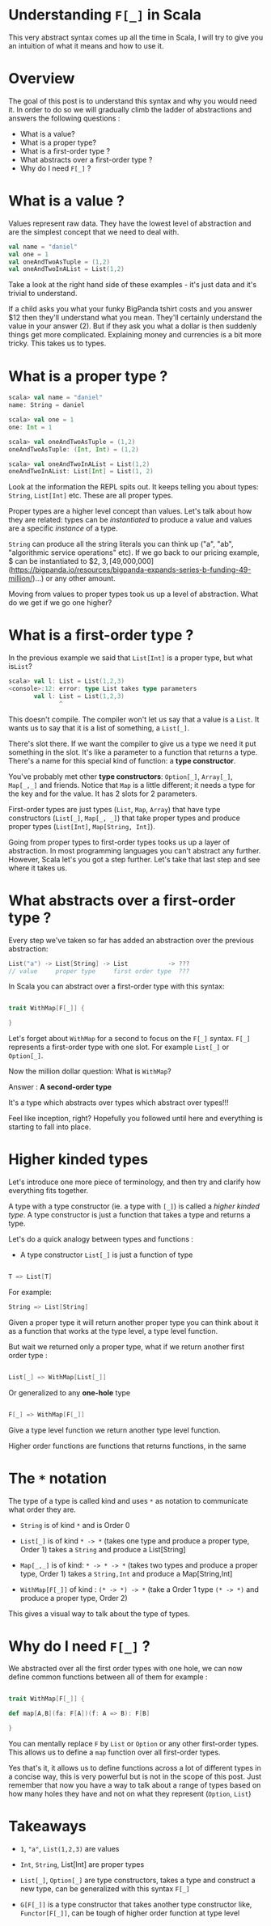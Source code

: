 # Understanding `F[_]` in Scala

This very abstract syntax comes up all the time in Scala, 
I will try to give you an intuition of what it means and how to use it.

# Overview

The goal of this post is to understand this syntax and why you would need it.
In order to do so we  will gradually climb the ladder of abstractions and
answers the following questions : 

- What is a value?
- What is a proper type?
- What is a first-order type ?
- What abstracts over a first-order type ?
- Why do I need `F[_]` ?

# What is a value ?

Values represent raw data. They have the lowest level of abstraction and are the simplest concept that we need to deal with. 

```scala
val name = "daniel"
val one = 1
val oneAndTwoAsTuple = (1,2)
val oneAndTwoInAList = List(1,2)
```

Take a look at the right hand side of these examples - it's just data and it's trivial to understand.

If a child asks you what your funky BigPanda tshirt costs and you answer $12 then they'll understand what you mean. They'll certainly understand the value in your answer (2). But if they ask you what a dollar is then suddenly things get more complicated. Explaining money and currencies is a bit more tricky. This takes us to types.

# What is a proper type ?

```scala
scala> val name = "daniel"
name: String = daniel

scala> val one = 1
one: Int = 1

scala> val oneAndTwoAsTuple = (1,2)
oneAndTwoAsTuple: (Int, Int) = (1,2)

scala> val oneAndTwoInAList = List(1,2)
oneAndTwoInAList: List[Int] = List(1, 2)
```

Look at the information the REPL spits out. It keeps telling you about types: `String`, `List[Int]` etc. These are all proper types.

Proper types are a higher level concept than values. Let's talk about how they are related: types can be *instantiated* to produce a value and values are a specific *instance* of a type.

`String` can produce all the string literals you can think up ("a", "ab", "algorithmic service operations" etc). If we go back to our pricing example, $ can be instantiated to $2, $3, [$49,000,000](https://bigpanda.io/resources/bigpanda-expands-series-b-funding-49-million/)...) or any other amount.

Moving from values to proper types took us up a level of abstraction. What do we get if we go one higher?

# What is a first-order type ?

In the previous example we said that `List[Int]` is a proper type, but what is`List`?

```scala
scala> val l: List = List(1,2,3)
<console>:12: error: type List takes type parameters
       val l: List = List(1,2,3)
              ^
```

This doesn't compile. The compiler won't let us say that a value is a `List`. It wants us to say that it is a list of something, a `List[_]`.
 
There's slot there. If we want the compiler to give us a type we need it put something in the slot. It's like a parameter to a function that returns a type. There's a name for this special kind of function: a **type constructor**.

You've probably met other **type constructors**: `Option[_]`, `Array[_]`, `Map[_,_]` and friends. Notice that `Map` is a little different; it needs a type for the key and for the value. It has 2 slots for 2 parameters.

First-order types are just types (`List`, `Map`, `Array`) that have type constructors (`List[_]`, `Map[_, _]`) that take proper types and produce proper types (`List[Int]`, `Map[String, Int]`). 

Going from proper types to first-order types tooks us up a layer of abstraction. In most programming languages you can't abstract any further. However, Scala let's you got a step further.  Let's take that last step and see where it takes us.

# What abstracts over a first-order type ?

Every step we've taken so far has added an abstraction over the previous abstraction: 

```scala
List("a") -> List[String] -> List           -> ???
// value     proper type     first order type  ???
```

In Scala you can abstract over a first-order type with this syntax:


```scala

trait WithMap[F[_]] {

}

```
Let's forget about `WithMap` for a second to focus on the `F[_]` syntax. `F[_]` represents a first-order type with one slot. For example `List[_]` or `Option[_]`.


Now the million dollar question: What is `WithMap`?

Answer : **A second-order type**

It's a type which abstracts over types which abstract over types!!!

Feel like inception, right? Hopefully you followed until here and everything is starting to fall into place.

# Higher kinded types

Let's introduce one more piece of terminology, and then try and clarify how everything fits together.

A type with a type constructor (ie. a type with `[_]`) is called a *higher kinded type*. A type constructor is just a function that takes a type and returns a type.

Let's do a quick analogy between types and functions :

- A type constructor `List[_]` is just a function of type 

```scala

T => List[T]

```
For example:

```scala
String => List[String]

```

Given a proper type it will return another proper type you can think about it as 
a function that works at the type level, a type level function.

But wait we returned only a proper type, what if we return another first order type : 


```scala

List[_] => WithMap[List[_]]

```

Or generalized to any **one-hole** type

```scala

F[_] => WithMap[F[_]]

```
Give a type level function we return another type level function.

Higher order functions are functions that returns functions, in the same

# The `*` notation 

The type of a type is called kind and uses `*` as notation to communicate what order they are.

- `String` is of kind `*` and is Order 0

- `List[_]` is of kind `* -> *` (takes one type and produce a proper type, Order 1) 
   takes a `String` and produce a List[String]

- `Map[_,_]` is of kind: `* -> * -> *` (takes two types and produce a proper type, Order 1) 
  takes a `String,Int` and produce a Map[String,Int]

- `WithMap[F[_]]`  of kind : `(* -> *) -> *` (take a Order 1 type `(* -> *)` and produce a proper type, Order 2)

This gives a visual way to talk about the type of types.


# Why do I need `F[_]` ?

We abstracted over all the first order types with one hole, we can now
define common functions between all of them for example :

```scala

trait WithMap[F[_]] {

def map[A,B](fa: F[A])(f: A => B): F[B]

}

```

You can mentally replace `F` by `List` or `Option` or any other first-order types.
This allows us to define a `map` function over all first-order types. 

Yes that's it, it allows us to define functions across a lot of different types in a concise
way, this is very powerful but is not in the scope of this post. Just remember that now you have a 
way to talk about a range of types based on how many holes they have and not on what they
represent (`Option`, `List`) 


# Takeaways

- `1`, `"a"`, `List(1,2,3)` are values

- `Int`, `String`, List[Int] are proper types 

- `List[_]`, `Option[_]`  are type constructors, takes a type and construct a new type,
can be generalized with this syntax `F[_]`

- `G[F[_]]` is a type constructor that takes another type constructor like, 
`Functor[F[_]]`, can be tough of higher order function at type level
